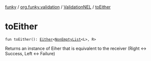 [funky](../../index.md) / [org.funky.validation](../index.md) / [ValidationNEL](index.md) / [toEither](.)

# toEither

`fun toEither(): `[`Either`](../../org.funky.either/-either/index.md)`<`[`NonEmptyList`](../-non-empty-list.md)`<L>, R>`

Returns an instance of Eiher that is equivalent to the receiver (Right &lt;-&gt; Success, Left &lt;-&gt; Failure)


